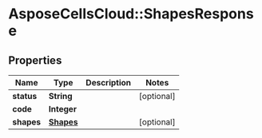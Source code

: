 # AsposeCellsCloud::ShapesResponse

## Properties
Name | Type | Description | Notes
------------ | ------------- | ------------- | -------------
**status** | **String** |  | [optional] 
**code** | **Integer** |  | 
**shapes** | [**Shapes**](Shapes.md) |  | [optional] 


